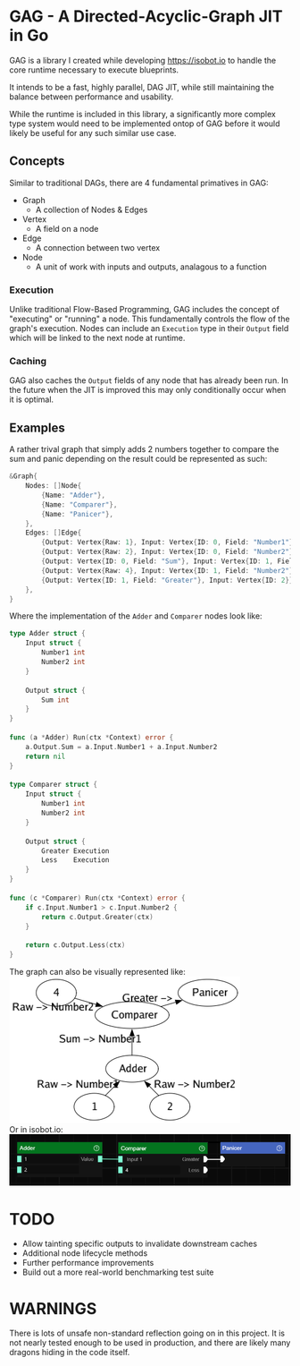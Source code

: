 # GAG - A Directed-Acyclic-Graph JIT in Go  

GAG is a library I created while developing https://isobot.io to handle the core runtime necessary to execute blueprints.  

It intends to be a fast, highly parallel, DAG JIT, while still maintaining the balance between performance and usability.  

While the runtime is included in this library, a significantly more complex type system would need to be implemented ontop of GAG before it would likely be useful for any such similar use case.  

## Concepts
Similar to traditional DAGs, there are 4 fundamental primatives in GAG:  

- Graph
	- A collection of Nodes & Edges
- Vertex
	- A field on a node
- Edge
	- A connection between two vertex
- Node
	- A unit of work with inputs and outputs, analagous to a function

### **Execution**
Unlike traditional Flow-Based Programming, GAG includes the concept of "executing" or "running" a node. This fundamentally controls the flow of the graph's execution. Nodes can include an `Execution` type in their `Output` field which will be linked to the next node at runtime. 

### **Caching**
GAG also caches the `Output` fields of any node that has already been run. In the future when the JIT is improved this may only conditionally occur when it is optimal.

## Examples
A rather trival graph that simply adds 2 numbers together to compare the sum and panic depending on the result could be represented as such:

```go
&Graph{
	Nodes: []Node{
		{Name: "Adder"},
		{Name: "Comparer"},
		{Name: "Panicer"},
	},
	Edges: []Edge{
		{Output: Vertex{Raw: 1}, Input: Vertex{ID: 0, Field: "Number1"}},
		{Output: Vertex{Raw: 2}, Input: Vertex{ID: 0, Field: "Number2"}},
		{Output: Vertex{ID: 0, Field: "Sum"}, Input: Vertex{ID: 1, Field: "Number1"}},
		{Output: Vertex{Raw: 4}, Input: Vertex{ID: 1, Field: "Number2"}},
		{Output: Vertex{ID: 1, Field: "Greater"}, Input: Vertex{ID: 2}},
	},
}
```

Where the implementation of the `Adder` and `Comparer` nodes look like:

```go
type Adder struct {
	Input struct {
		Number1 int
		Number2 int
	}

	Output struct {
		Sum int
	}
}

func (a *Adder) Run(ctx *Context) error {
	a.Output.Sum = a.Input.Number1 + a.Input.Number2
	return nil
}

type Comparer struct {
	Input struct {
		Number1 int
		Number2 int
	}

	Output struct {
		Greater Execution
		Less    Execution
	}
}

func (c *Comparer) Run(ctx *Context) error {
	if c.Input.Number1 > c.Input.Number2 {
		return c.Output.Greater(ctx)
	}

	return c.Output.Less(ctx)
}
```

The graph can also be visually represented like:  
![graph](/docs/graph.png)  
Or in isobot.io:
![iso-graph](/docs/iso-graph.png)  


# TODO
- Allow tainting specific outputs to invalidate downstream caches
- Additional node lifecycle methods
- Further performance improvements
- Build out a more real-world benchmarking test suite

# WARNINGS
There is lots of unsafe non-standard reflection going on in this project. It is not nearly tested enough to be used in production, and there are likely many dragons hiding in the code itself.
